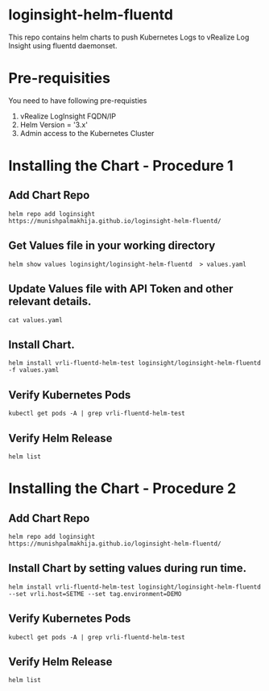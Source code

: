 # loginsight-helm-fluentd

This repo contains helm charts to push Kubernetes Logs to vRealize Log Insight using fluentd daemonset. 

# Pre-requisities 

You need to have following pre-requisties 

1.	vRealize LogInsight FQDN/IP
2.	Helm Version = '3.x'
3.  Admin access to the Kubernetes Cluster

# Installing the Chart - Procedure 1 

## Add Chart Repo 
```
helm repo add loginsight https://munishpalmakhija.github.io/loginsight-helm-fluentd/
```


## Get Values file in your working directory 
```
helm show values loginsight/loginsight-helm-fluentd  > values.yaml
```

## Update Values file with API Token and other relevant details.  
```
cat values.yaml
```

## Install Chart.  
```
helm install vrli-fluentd-helm-test loginsight/loginsight-helm-fluentd -f values.yaml
```

## Verify Kubernetes Pods  
```
kubectl get pods -A | grep vrli-fluentd-helm-test
```

## Verify Helm Release 
```
helm list
```

# Installing the Chart - Procedure 2

## Add Chart Repo 
```
helm repo add loginsight https://munishpalmakhija.github.io/loginsight-helm-fluentd/
```


## Install Chart by setting values during run time.  

```
helm install vrli-fluentd-helm-test loginsight/loginsight-helm-fluentd --set vrli.host=SETME --set tag.environment=DEMO
```

## Verify Kubernetes Pods  
```
kubectl get pods -A | grep vrli-fluentd-helm-test
```
## Verify Helm Release 
```
helm list
```